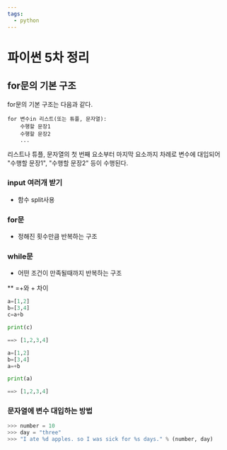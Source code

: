 ```yaml
---
tags:
  - python
---
```

# 파이썬 5차 정리

## **for문의 기본 구조**

for문의 기본 구조는 다음과 같다.

```
for 변수in 리스트(또는 튜플, 문자열):
    수행할 문장1
    수행할 문장2
    ...
```

리스트나 튜플, 문자열의 첫 번째 요소부터 마지막 요소까지 차례로 변수에 대입되어 "수행할 문장1", "수행할 문장2" 등이 수행된다.

### input 여러개 받기

- 함수 split사용

### for문

- 정해진 횟수만큼 반복하는 구조

### while문

- 어떤 조건이 만족될때까지 반복하는 구조

** =+와 + 차이 

```python
a=[1,2]
b=[3,4]
c=a+b

print(c)

==> [1,2,3,4]
```

```python
a=[1,2]
b=[3,4]
a=+b

print(a)

==> [1,2,3,4]
```

### 문자열에 변수 대입하는 방법

```python
>>> number = 10
>>> day = "three"
>>> "I ate %d apples. so I was sick for %s days." % (number, day)
```